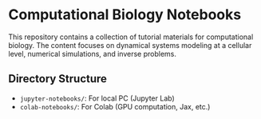 # Computational Biology Notebooks

This repository contains a collection of tutorial materials for computational biology. The content focuses on dynamical systems modeling at a cellular level, numerical simulations, and inverse problems.

## Directory Structure

- `jupyter-notebooks/`: For local PC (Jupyter Lab)
- `colab-notebooks/`: For Colab (GPU computation, Jax, etc.)